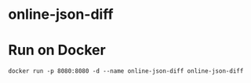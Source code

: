# online-json-diff

# Run on Docker
```shell
docker run -p 8080:8080 -d --name online-json-diff online-json-diff
```
